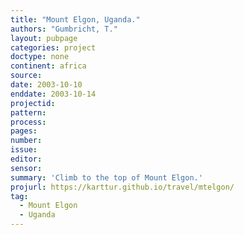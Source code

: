 ```yaml
---
title: "Mount Elgon, Uganda."
authors: "Gumbricht, T."
layout: pubpage
categories: project
doctype: none
continent: africa
source:
date: 2003-10-10
enddate: 2003-10-14
projectid:
pattern:
process:
pages:
number:
issue:
editor:
sensor:
summary: 'Climb to the top of Mount Elgon.'
projurl: https://karttur.github.io/travel/mtelgon/
tag:
  - Mount Elgon
  - Uganda
---
```

